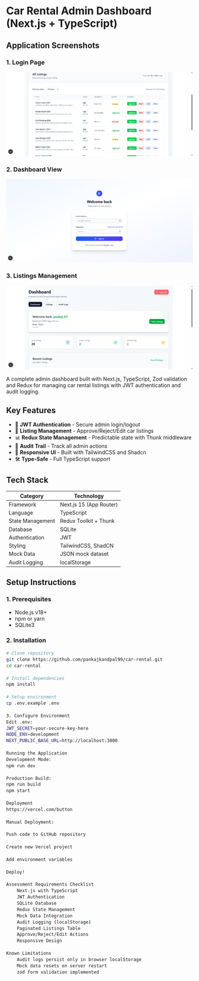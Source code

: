 # Car Rental Admin Dashboard (Next.js + TypeScript)

## Application Screenshots

### 1. Login Page
<img src="./public/Screenshot%202025-07-12%20001547.png" width="600" alt="Login Page">

### 2. Dashboard View
<img src="./public/Screenshot%202025-07-12%20002321.png" width="600" alt="Dashboard">

### 3. Listings Management
<img src="./public/Screenshot%202025-07-12%20002434.png" width="600" alt="Listings Management">

A complete admin dashboard built with Next.js, TypeScript, Zod validation and Redux for managing car rental listings with JWT authentication and audit logging.

## Key Features

- 🔐 **JWT Authentication** - Secure admin login/logout
- 🚗 **Listing Management** - Approve/Reject/Edit car listings
- 📊 **Redux State Management** - Predictable state with Thunk middleware
- 📝 **Audit Trail** - Track all admin actions
- 💅 **Responsive UI** - Built with TailwindCSS and Shadcn
- 🛠 **Type-Safe** - Full TypeScript support

## Tech Stack

| Category           | Technology               |
|--------------------|--------------------------|
| Framework          | Next.js 15 (App Router)  |
| Language           | TypeScript               |
| State Management   | Redux Toolkit + Thunk    |
| Database           | SQLite                   |
| Authentication     | JWT                      |
| Styling            | TailwindCSS, ShadCN      |
| Mock Data          | JSON mock dataset        |
| Audit Logging      | localStorage             |

## Setup Instructions

### 1. Prerequisites

- Node.js v18+
- npm or yarn
- SQLite3

### 2. Installation

```bash
# Clone repository
git clone https://github.com/pankajkandpal99/car-rental.git 
cd car-rental

# Install dependencies
npm install

# Setup environment
cp .env.example .env

3. Configure Environment
Edit .env:
JWT_SECRET=your-secure-key-here
NODE_ENV=development
NEXT_PUBLIC_BASE_URL=http://localhost:3000

Running the Application
Development Mode:
npm run dev

Production Build:
npm run build
npm start

Deployment
https://vercel.com/button

Manual Deployment:

Push code to GitHub repository

Create new Vercel project

Add environment variables

Deploy!

Assessment Requirements Checklist
    Next.js with TypeScript
    JWT Authentication
    SQLite Database
    Redux State Management
    Mock Data Integration
    Audit Logging (localStorage)
    Paginated Listings Table
    Approve/Reject/Edit Actions
    Responsive Design

Known Limitations
    Audit logs persist only in browser localStorage
    Mock data resets on server restart
    zod form validation implemented